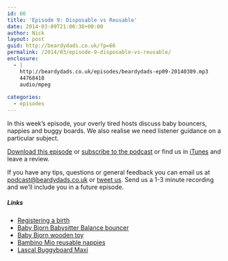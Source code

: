 ```yaml
---
id: 66
title: 'Episode 9: Disposable vs Reusable'
date: 2014-03-09T21:06:38+00:00
author: Nick
layout: post
guid: http://beardydads.co.uk/?p=66
permalink: /2014/03/episode-9-disposable-vs-reusable/
enclosure:
  - |
    http://beardydads.co.uk/episodes/beardydads-ep09-20140309.mp3
    44768418
    audio/mpeg
    
categories:
  - episodes
---
```

In this week&#8217;s episode, your overly tired hosts discuss baby bouncers, nappies and buggy boards. We also realise we need listener guidance on a particular subject.

[Download this episode](http://beardydads.co.uk/episodes/beardydads-ep09-20140309.mp3) or [subscribe to the podcast](http://feeds.feedburner.com/BeardyDads) or find us in [iTunes](https://itunes.apple.com/gb/podcast/beardy-dads/id798785734) and leave a review.

If you have any tips, questions or general feedback you can email us at <podcast@beardydads.co.uk> or [tweet us](http://twitter.com/beardydads). Send us a 1-3 minute recording and we&#8217;ll include you in a future episode.

##### Links

  * [Registering a birth](https://www.gov.uk/register-birth)
  * [Baby Bjorn Babysitter Balance bouncer](http://www.babybjorn.co.uk/products/bouncers/babysitter-balance/babysitter-balance/)
  * [Baby Bjorn wooden toy](http://www.babybjorn.co.uk/products/bouncers/wooden-toy-for-babysitter-/wooden-toy-for-babysitter/)
  * [Bambino Mio reusable nappies](http://www.bambinomio.com/en/)
  * [Lascal Buggyboard Maxi](http://www.amazon.co.uk/Lascal-LBBM-6B-Buggyboard-Maxi/dp/B002ZSP72G/)